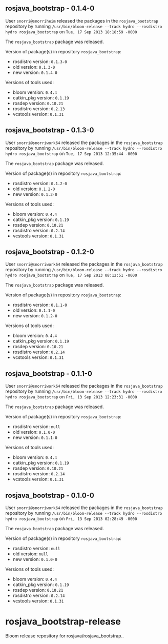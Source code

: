## rosjava_bootstrap - 0.1.4-0

User `snorri@snorriheim` released the packages in the `rosjava_bootstrap` repository by running `/usr/bin/bloom-release --track hydro --rosdistro hydro rosjava_bootstrap` on `Tue, 17 Sep 2013 18:18:59 -0000`

The `rosjava_bootstrap` package was released.

Version of package(s) in repository `rosjava_bootstrap`:
- rosdistro version: `0.1.3-0`
- old version: `0.1.3-0`
- new version: `0.1.4-0`

Versions of tools used:
- bloom version: `0.4.4`
- catkin_pkg version: `0.1.19`
- rosdep version: `0.10.21`
- rosdistro version: `0.2.13`
- vcstools version: `0.1.31`


## rosjava_bootstrap - 0.1.3-0

User `snorri@snorriwork64` released the packages in the `rosjava_bootstrap` repository by running `/usr/bin/bloom-release --track hydro --rosdistro hydro rosjava_bootstrap` on `Tue, 17 Sep 2013 12:35:44 -0000`

The `rosjava_bootstrap` package was released.

Version of package(s) in repository `rosjava_bootstrap`:
- rosdistro version: `0.1.2-0`
- old version: `0.1.2-0`
- new version: `0.1.3-0`

Versions of tools used:
- bloom version: `0.4.4`
- catkin_pkg version: `0.1.19`
- rosdep version: `0.10.21`
- rosdistro version: `0.2.14`
- vcstools version: `0.1.31`


## rosjava_bootstrap - 0.1.2-0

User `snorri@snorriwork64` released the packages in the `rosjava_bootstrap` repository by running `/usr/bin/bloom-release --track hydro --rosdistro hydro rosjava_bootstrap` on `Tue, 17 Sep 2013 08:12:51 -0000`

The `rosjava_bootstrap` package was released.

Version of package(s) in repository `rosjava_bootstrap`:
- rosdistro version: `0.1.1-0`
- old version: `0.1.1-0`
- new version: `0.1.2-0`

Versions of tools used:
- bloom version: `0.4.4`
- catkin_pkg version: `0.1.19`
- rosdep version: `0.10.21`
- rosdistro version: `0.2.14`
- vcstools version: `0.1.31`


## rosjava_bootstrap - 0.1.1-0

User `snorri@snorriwork64` released the packages in the `rosjava_bootstrap` repository by running `/usr/bin/bloom-release --track hydro --rosdistro hydro rosjava_bootstrap` on `Fri, 13 Sep 2013 12:23:31 -0000`

The `rosjava_bootstrap` package was released.

Version of package(s) in repository `rosjava_bootstrap`:
- rosdistro version: `null`
- old version: `0.1.0-0`
- new version: `0.1.1-0`

Versions of tools used:
- bloom version: `0.4.4`
- catkin_pkg version: `0.1.19`
- rosdep version: `0.10.21`
- rosdistro version: `0.2.14`
- vcstools version: `0.1.31`


## rosjava_bootstrap - 0.1.0-0

User `snorri@snorriwork64` released the packages in the `rosjava_bootstrap` repository by running `/usr/bin/bloom-release --track hydro --rosdistro hydro rosjava_bootstrap` on `Fri, 13 Sep 2013 02:28:49 -0000`

The `rosjava_bootstrap` package was released.

Version of package(s) in repository `rosjava_bootstrap`:
- rosdistro version: `null`
- old version: `null`
- new version: `0.1.0-0`

Versions of tools used:
- bloom version: `0.4.4`
- catkin_pkg version: `0.1.19`
- rosdep version: `0.10.21`
- rosdistro version: `0.2.14`
- vcstools version: `0.1.31`


rosjava_bootstrap-release
=========================

Bloom release repository for rosjava/rosjava_bootstrap..
